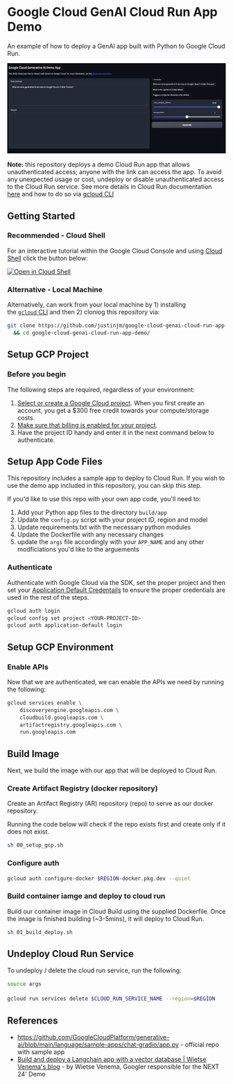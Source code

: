 # Google Cloud GenAI Cloud Run App Demo

An example of how to deploy a GenAI app built with Python to Google Cloud Run.

![Demo app screenshot](img/app-screenshot.png)

**Note:** this repository deploys a demo Cloud Run app that allows unauthenticated access; anyone with the link can access the app. To avoid any unexpected usage or cost, undeploy or  disable unauthenticated access to the Cloud Run service. See more details in Cloud Run documentation [here](https://cloud.google.com/run/docs/authenticating/public#gcloud) and how to do so via [gcloud CLI](https://cloud.google.com/sdk/gcloud/reference/run/deploy)

## Getting Started

### Recommended - Cloud Shell

For an interactive tutorial within the Google Cloud Console and using [Cloud Shell](https://cloud.google.com/shell) click the button below:

[![Open in Cloud Shell](https://gstatic.com/cloudssh/images/open-btn.svg)](https://console.cloud.google.com/bigquery/?cloudshell_git_repo=https://github.com/justinjm/google-cloud-genai-cloud-run-app-demo&cloudshell_tutorial=README.md)

### Alternative - Local Machine

Alternatively, can work from your local machine by 1) installing the [`gcloud` CLI](https://cloud.google.com/sdk/docs/install-sdk) and then 2) cloniog this repository via:

```sh
git clone https://github.com/justinjm/google-cloud-genai-cloud-run-app-demo \
  && cd google-cloud-genai-cloud-run-app-demo/
```

## Setup GCP Project

### Before you begin

The following steps are required, regardless of your environment:

1. [Select or create a Google Cloud project](https://console.cloud.google.com/cloud-resource-manager). When you first create an account, you get a $300 free credit towards your compute/storage costs.
2. [Make sure that billing is enabled for your project](https://cloud.google.com/billing/docs/how-to/modify-project).
3. Have the project ID handy and enter it in the next command below to authenticate.

## Setup App Code Files

This repository includes a sample app to deploy to Cloud Run. If you wish to use the demo app included in this repository, you can skip this step.

If you'd like to use this repo with your own app code, you'll need to:

1. Add your Python app files to the directory `build/app`
2. Update the `config.py` script with your project ID, region and model 
3. Update requirements.txt with the necessary python modules
4. Update the Dockerfile with any necessary changes
5. update the `args` file accordingly with your `APP_NAME` and any other modficiations you'd like to the arguements

### Authenticate

Authenticate with Google Cloud via the SDK, set the proper project and then set your [Application Default Credentails](https://cloud.google.com/docs/authentication/provide-credentials-adc) to ensure the proper credentials are used in the rest of the steps.

```sh
gcloud auth login
gcloud config set project <YOUR-PROJECT-ID>
gcloud auth application-default login
```

## Setup GCP Environment

### Enable APIs

Now that we are authenticated, we can enable the APIs we need by running the following:

```sh
gcloud services enable \
    discoveryengine.googleapis.com \
    cloudbuild.googleapis.com \
    artifactregistry.googleapis.com \
    run.googleapis.com 
```

## Build Image

Next, we build the image with our app that will be deployed to Cloud Run.

### Create Artifact Registry (docker repository)

Create an Artifact Registry (AR) repository (repo) to serve as our docker repository.

Running the code below will check if the repo exists first and create only if it does not exist.

```sh
sh 00_setup_gcp.sh
```

### Configure auth

```sh
gcloud auth configure-docker $REGION-docker.pkg.dev --quiet
```

### Build container iamge and deploy to cloud run

Build our container image in Cloud Build using the supplied Dockerfile. Once the image is finished building (~3-5mins), it will deploy to Cloud Run.

```sh
sh 01_build_deploy.sh
```

## Undeploy Cloud Run Service

To undeploy / delete the cloud run service, run the following:

```sh
source args

gcloud run services delete $CLOUD_RUN_SERVICE_NAME --region=$REGION
```

## References

* <https://github.com/GoogleCloudPlatform/generative-ai/blob/main/language/sample-apps/chat-gradio/app.py> - official repo with sample app
* [Build and deploy a Langchain app with a vector database | Wietse Venema's blog](https://wietsevenema.eu/build-and-deploy-a-langchain-app-with-a-vector-database/) - by Wietse Venema, Googler responsible for the NEXT 24' Demo
